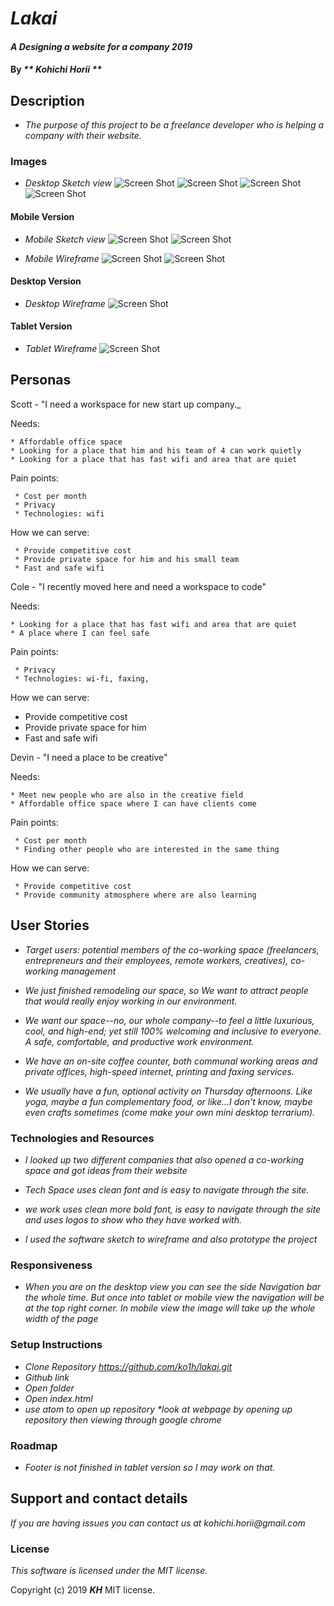 # _Lakai_

#### _A Designing a website for a company 2019_

#### By _** Kohichi Horii **_

## Description

* _The purpose of this project to be a freelance developer who is helping a company with their website._

### Images

* _Desktop Sketch view_
![Screen Shot](src/assets/images/sketch.jpeg)
![Screen Shot](src/assets/images/sketch2.jpeg)
![Screen Shot](src/assets/images/sketch3.jpeg)
![Screen Shot](src/assets/images/sketch4.jpeg)

#### Mobile Version

* _Mobile Sketch view_
![Screen Shot](src/assets/images/sketch5.jpeg)
![Screen Shot](src/assets/images/sketch6.jpeg)

* _Mobile Wireframe_
![Screen Shot](src/assets/images/mobile2.1.png)
![Screen Shot](src/assets/images/mobile2.2.png)

#### Desktop Version

* _Desktop Wireframe_
![Screen Shot](src/assets/images/desktop.png)

#### Tablet Version

* _Tablet Wireframe_
![Screen Shot](src/assets/images/tablet.png)

## Personas

Scott - "I need a workspace for new start up company._

Needs:

    * Affordable office space
    * Looking for a place that him and his team of 4 can work quietly
    * Looking for a place that has fast wifi and area that are quiet

Pain points:

     * Cost per month
     * Privacy
     * Technologies: wifi

How we can serve:

     * Provide competitive cost
     * Provide private space for him and his small team
     * Fast and safe wifi

Cole - "I recently moved here and need a workspace to code"

Needs:

    * Looking for a place that has fast wifi and area that are quiet
    * A place where I can feel safe

Pain points:

     * Privacy
     * Technologies: wi-fi, faxing,

How we can serve:

   * Provide competitive cost
   * Provide private space for him
   * Fast and safe wifi

Devin - "I need a place to be creative"

Needs:

    * Meet new people who are also in the creative field
    * Affordable office space where I can have clients come

Pain points:

     * Cost per month
     * Finding other people who are interested in the same thing

How we can serve:

     * Provide competitive cost
     * Provide community atmosphere where are also learning

## User Stories

* _Target users: potential members of the co-working space (freelancers, entrepreneurs and their employees, remote workers, creatives), co-working management_

* _We just finished remodeling our space, so We want to attract people that would really enjoy working in our environment._

* _We want our space--no, our whole company--to feel a little luxurious, cool, and high-end; yet still 100% welcoming and inclusive to everyone. A safe, comfortable, and productive work environment._

* _We have an on-site coffee counter, both communal working areas and private offices, high-speed internet, printing and faxing services._

* _We usually have a fun, optional activity on Thursday afternoons. Like yoga, maybe a fun complementary food, or like...I don't know, maybe even crafts sometimes (come make your own mini desktop terrarium)._

### Technologies and Resources

* _I looked up two different companies that also opened a co-working space and got ideas from their website_

* _Tech Space uses clean font and is easy to navigate through the site._

* _we work uses clean more bold font, is easy to navigate through the site and uses logos to show who they have worked with._

* _I used the software sketch to wireframe and also prototype the project_


### Responsiveness

* _When you are on the desktop view you can see the side Navigation bar the whole time. But once into tablet or mobile view the navigation will be at the top right corner. In mobile view the image will take up the whole width of the page_


### Setup Instructions

* _Clone Repository https://github.com/ko1h/lakai.git_
* _Github link_
* _Open folder_
* _Open index.html_
* _use atom to open up repository *look at webpage by opening up repository then viewing through google chrome_

### Roadmap

* _Footer is not finished in tablet version so I may work on that._

## Support and contact details

_If you are having issues you can contact us at kohichi.horii@gmail.com_

### License

*This software is licensed under the MIT license.*

Copyright (c) 2019 **_KH_** MIT license.

